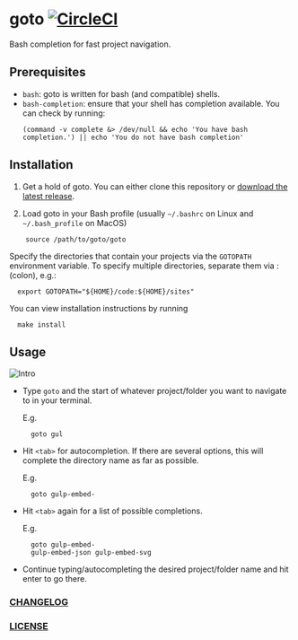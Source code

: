 # goto [![CircleCI](https://circleci.com/gh/haensl/goto.svg?style=svg)](https://circleci.com/gh/haensl/goto)

Bash completion for fast project navigation.

## Prerequisites

* `bash`: goto is written for bash (and compatible) shells.
* `bash-completion`: ensure that your shell has completion available. You can check by running:
  ```shell
  (command -v complete &> /dev/null && echo 'You have bash completion.') || echo 'You do not have bash completion'
  ```

## Installation

1. Get a hold of goto. You can either clone this repository or [download the latest release](https://github.com/haensl/goto/releases).

2.  Load goto in your Bash profile (usually `~/.bashrc` on Linux and `~/.bash_profile` on MacOS)

```
	source /path/to/goto/goto
```

Specify the directories that contain your projects via the `GOTOPATH` environment variable. To specify multiple directories, separate them via : (colon), e.g.:

```
  export GOTOPATH="${HOME}/code:${HOME}/sites"
```

You can view installation instructions by running

```
  make install
```


## Usage

![Intro](goto-intro.gif)

* Type `goto` and the start of whatever project/folder you want to navigate to in your terminal.

  E.g.
  ```
    goto gul
  ```

* Hit `<tab>` for autocompletion. If there are several options, this will complete the directory name as far as possible.

  E.g.
  ```
    goto gulp-embed-
  ```

* Hit `<tab>` again for a list of possible completions.

  E.g.
  ```
    goto gulp-embed-
    gulp-embed-json gulp-embed-svg
  ```

* Continue typing/autocompleting the desired project/folder name and hit enter to go there.

### [CHANGELOG](CHANGELOG.md)

### [LICENSE](LICENSE)
